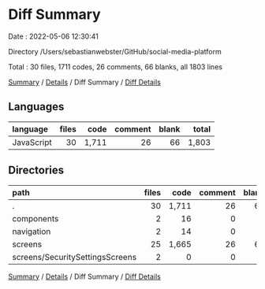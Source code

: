 # Diff Summary

Date : 2022-05-06 12:30:41

Directory /Users/sebastianwebster/GitHub/social-media-platform

Total : 30 files,  1711 codes, 26 comments, 66 blanks, all 1803 lines

[Summary](results.md) / [Details](details.md) / Diff Summary / [Diff Details](diff-details.md)

## Languages
| language | files | code | comment | blank | total |
| :--- | ---: | ---: | ---: | ---: | ---: |
| JavaScript | 30 | 1,711 | 26 | 66 | 1,803 |

## Directories
| path | files | code | comment | blank | total |
| :--- | ---: | ---: | ---: | ---: | ---: |
| . | 30 | 1,711 | 26 | 66 | 1,803 |
| components | 2 | 16 | 0 | 4 | 20 |
| navigation | 2 | 14 | 0 | 0 | 14 |
| screens | 25 | 1,665 | 26 | 62 | 1,753 |
| screens/SecuritySettingsScreens | 2 | 0 | 0 | 0 | 0 |

[Summary](results.md) / [Details](details.md) / Diff Summary / [Diff Details](diff-details.md)
